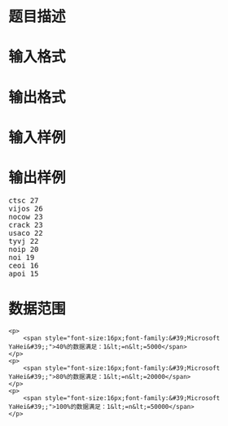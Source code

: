 

# 题目描述


	
# 输入格式


	
# 输出格式


	
# 输入样例


</div>

# 输出样例


<pre>ctsc 27
vijos 26
nocow 23
crack 23
usaco 22
tyvj 22
noip 20
noi 19
ceoi 16
apoi 15
</pre>
	
# 数据范围


	<p>
		<span style="font-size:16px;font-family:&#39;Microsoft YaHei&#39;;">40%的数据满足：1&lt;=n&lt;=5000</span> 
	</p>
	<p>
		<span style="font-size:16px;font-family:&#39;Microsoft YaHei&#39;;">80%的数据满足：1&lt;=n&lt;=20000</span> 
	</p>
	<p>
		<span style="font-size:16px;font-family:&#39;Microsoft YaHei&#39;;">100%的数据满足：1&lt;=n&lt;=50000</span> 
	</p>
</div>
